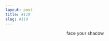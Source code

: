 ```yaml
---
layout: post
title: #119
slug: #119
---
```

<p class="description" style="text-align: center;">
face your shadow
